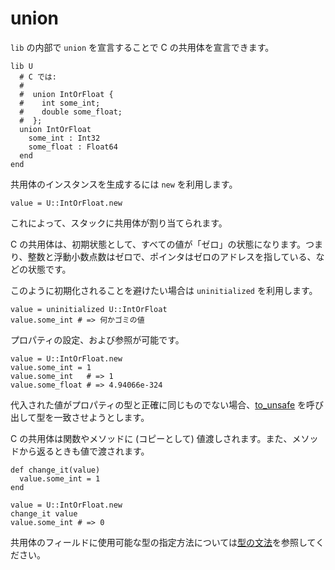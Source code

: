 # union

`lib` の内部で `union` を宣言することで C の共用体を宣言できます。

```crystal
lib U
  # C では:
  #
  #  union IntOrFloat {
  #    int some_int;
  #    double some_float;
  #  };
  union IntOrFloat
    some_int : Int32
    some_float : Float64
  end
end
```

共用体のインスタンスを生成するには `new` を利用します。

```crystal
value = U::IntOrFloat.new
```

これによって、スタックに共用体が割り当てられます。

C の共用体は、初期状態として、すべての値が「ゼロ」の状態になります。つまり、整数と浮動小数点数はゼロで、ポインタはゼロのアドレスを指している、などの状態です。

このように初期化されることを避けたい場合は `uninitialized` を利用します。

```crystal
value = uninitialized U::IntOrFloat
value.some_int # => 何かゴミの値
```

プロパティの設定、および参照が可能です。

```crystal
value = U::IntOrFloat.new
value.some_int = 1
value.some_int   # => 1
value.some_float # => 4.94066e-324
```

代入された値がプロパティの型と正確に同じものでない場合、[to_unsafe](to_unsafe.md) を呼び出して型を一致させようとします。

C の共用体は関数やメソッドに (コピーとして) 値渡しされます。また、メソッドから返るときも値で渡されます。

```crystal
def change_it(value)
  value.some_int = 1
end

value = U::IntOrFloat.new
change_it value
value.some_int # => 0
```

共用体のフィールドに使用可能な型の指定方法については[型の文法](../type_grammar.md)を参照してください。
